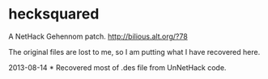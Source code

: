 hecksquared
===========

A NetHack Gehennom patch.
http://bilious.alt.org/?78

The original files are lost to me, so I am putting what I have recovered here.

2013-08-14 * Recovered most of .des file from UnNetHack code.
